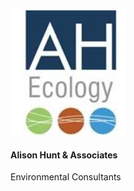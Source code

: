 <img alt="" title="" class="person-avatar img-circle" src="./images/partners/aha.jpg" data-at2x="./images/persons/person_1@2.png" />
<h4 class="person-name">Alison Hunt & Associates</h4>
<span class="person-skills">Environmental Consultants</span>
<p class="person-description"></p>
